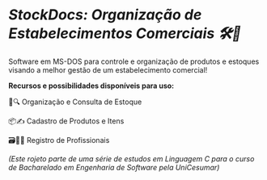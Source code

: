 <div>
<h1><i>StockDocs: Organização de Estabelecimentos Comerciais 🛠🛒</h1></i>
<p>
Software em MS-DOS para controle e organização de produtos e estoques visando a melhor gestão de um estabelecimento comercial!
</p>
  <p>
    <b>Recursos e possibilidades disponíveis para uso:</b>
   </p>
   <p>
   📓🔍 Organização e Consulta de Estoque
  </p>
   <p>
    📦✍ Cadastro de Produtos e Itens
   </p>
   <p>
     🗃👷‍♂️ Registro de Profissionais
   </p>
  <p>
    <i>(Este rojeto parte de uma série de estudos em Linguagem C para o curso de Bacharelado em Engenharia de Software pela UniCesumar)</i>
    </p>
    
</div>
